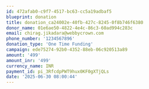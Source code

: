 ```yaml
---
id: 472afab0-c9f7-4517-bc63-cc5a19adbaf5
blueprint: donation
title: donation_ca24002e-40fb-427c-8245-0f8b746f6380
donor_name: 01e6ae50-4822-4e4c-86c3-60ad994c283c
email: chirag.jikadara@webbycrown.com
phone_number: '1234567896'
donation_type: 'One Time Funding'
campaign: ede75274-92b0-4352-88eb-06c920513a89
amount: '499'
amount_inr: '499'
currency_name: INR
payment_id: pi_3RfcdpPWT9hux0KF0gXTjQLs
date: '2025-06-30 08:00:44'
---
```

